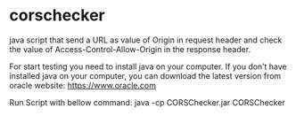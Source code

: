 # corschecker

java script that send a URL as value of Origin in request header and check the value of Access-Control-Allow-Origin in the response header.

For start testing you need to install java on your computer. If you don’t have installed java on your computer, you can download the latest version from 
oracle website: https://www.oracle.com

Run Script with bellow command:
java -cp CORSChecker.jar CORSChecker
